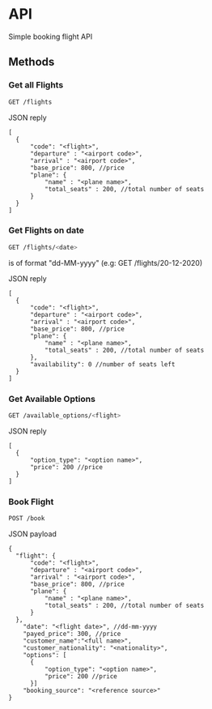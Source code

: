 # API 

Simple booking flight API

## Methods

### Get all Flights
```bash
GET /flights
```

JSON reply
```jsonc
[
  {
      "code": "<flight>",
      "departure" : "<airport code>",
      "arrival" : "<airport code>",
      "base_price": 800, //price
      "plane": {
          "name" : "<plane name>",
          "total_seats" : 200, //total number of seats
      }
  }
]
```


### Get Flights on date
```bash
GET /flights/<date>
```
__<date>__ is of format "dd-MM-yyyy" (e.g: GET /flights/20-12-2020)

JSON reply
```jsonc
[
  {
      "code": "<flight>",
      "departure" : "<airport code>",
      "arrival" : "<airport code>",
      "base_price": 800, //price
      "plane": {
          "name" : "<plane name>",
          "total_seats" : 200, //total number of seats
      },
      "availability": 0 //number of seats left
  }
]
```

### Get Available Options
```bash
GET /available_options/<flight>
```

JSON reply
```jsonc
[
  {
      "option_type": "<option name>",
      "price": 200 //price
  }
]

```

### Book Flight
```bash
POST /book
```

JSON payload

```jsonc
{
  "flight": {
      "code": "<flight>",
      "departure" : "<airport code>",
      "arrival" : "<airport code>",
      "base_price": 800, //price
      "plane": {
          "name" : "<plane name>",
          "total_seats" : 200, //total number of seats
      }
  },
    "date": "<flight date>", //dd-mm-yyyy
    "payed_price": 300, //price
    "customer_name":"<full name>",
    "customer_nationality": "<nationality>",
    "options": [
      {
          "option_type": "<option name>",
          "price": 200 //price
      }]
    "booking_source": "<reference source>"
}
```
